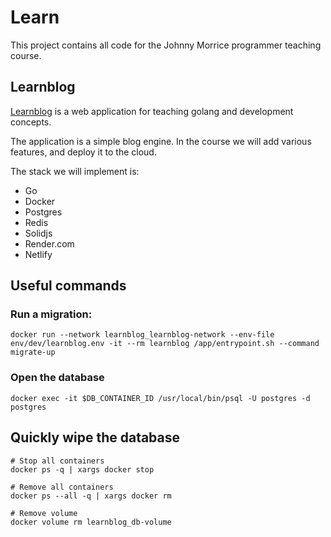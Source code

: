 # Learn

This project contains all code for the Johnny Morrice programmer teaching course.

## Learnblog

[Learnblog](/learnblog) is a web application for teaching golang and development concepts.

The application is a simple blog engine.  In the course we will add various features, and deploy it to the cloud.

The stack we will implement is:

* Go
* Docker
* Postgres
* Redis
* Solidjs
* Render.com
* Netlify

## Useful commands

### Run a migration:

```
docker run --network learnblog_learnblog-network --env-file env/dev/learnblog.env -it --rm learnblog /app/entrypoint.sh --command migrate-up
```

### Open the database

```
docker exec -it $DB_CONTAINER_ID /usr/local/bin/psql -U postgres -d postgres
```

## Quickly wipe the database

```
# Stop all containers
docker ps -q | xargs docker stop

# Remove all containers
docker ps --all -q | xargs docker rm

# Remove volume
docker volume rm learnblog_db-volume
```

